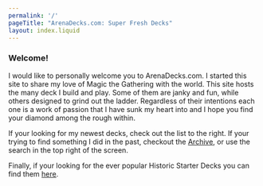 ```yaml
---
permalink: '/'
pageTitle: "ArenaDecks.com: Super Fresh Decks"
layout: index.liquid
---
```




### Welcome!

I would like to personally welcome you to ArenaDecks.com. I started this site to share my love of Magic the Gathering with the world. This site hosts the many deck I build and play. Some of them are janky and fun, while others designed to grind out the ladder. Regardless of their intentions each one is a work of passion that I have sunk my heart into and I hope you find your diamond among the rough within. 

If your looking for my newest decks, check out the list to the right. If your trying to find something I did in the past, checkout the [Archive](/archive/), or use the search in the top right of the screen. 

Finally, if your looking for the ever popular Historic Starter Decks you can find them [here](/Starter-Decks-Historic/).

